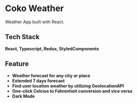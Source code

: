 # Coko Weather

Weather App built with React.

## Tech Stack

**React, Typescript, Redux, StyledComponents**

## Feature

- **Weather forecast for any city or place**
- **Extended 7 days forecast**
- **Find user location weather by utilizing GeolocationAPI**
- **One-click Celcius to Fahrenheit conversion and vice versa**
- **Dark Mode**
